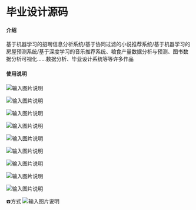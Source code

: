 # 毕业设计源码

#### 介绍
基于机器学习的招聘信息分析系统/基于协同过滤的小说推荐系统/基于机器学习的房屋预测系统/基于深度学习的音乐推荐系统、粮食产量数据分析与预测、图书数据分析可视化……数据分析、毕业设计系统等等许多作品



#### 使用说明
![输入图片说明](%E6%95%B0%E6%8D%AE%E5%8F%AF%E8%A7%86%E5%8C%96%E5%A4%A7%E5%B1%8F.png)


![输入图片说明](%E8%BF%90%E5%8A%A8%E5%91%98.png)

![输入图片说明](%E8%BF%90%E5%8A%A8%E5%91%981.png)

![输入图片说明](%E8%BF%90%E5%8A%A8%E5%91%982.png)

![输入图片说明](%E6%88%BF%E5%B1%8B%E4%BA%A4%E6%98%93%E6%95%B0%E6%8D%AE.png)

![输入图片说明](%E6%88%90%E5%93%81.png)

![输入图片说明](%E6%88%BF%E5%B1%8B%E4%BA%A4%E6%98%93%E6%95%B0%E6%8D%AE.png)

![输入图片说明](%E7%B2%AE%E9%A3%9F%E4%BA%A7%E9%87%8F%E6%95%B0%E6%8D%AE%E5%88%86%E6%9E%90.png)

![输入图片说明](%E5%9B%BE%E4%B9%A6%E6%95%B0%E6%8D%AE%E5%88%86%E6%9E%90.jpg)

☎️方式
![输入图片说明](Qq.png)



